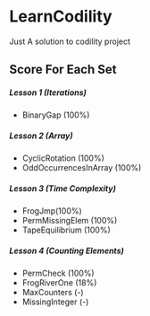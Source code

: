 # LearnCodility
Just A solution to codility project

## Score For Each Set

##### Lesson 1 (Iterations)
- BinaryGap (100%)

##### Lesson 2 (Array)
- CyclicRotation (100%)
- OddOccurrencesInArray (100%)

##### Lesson 3 (Time Complexity)
- FrogJmp(100%)
- PermMissingElem (100%)
- TapeEquilibrium (100%)

##### Lesson 4 (Counting Elements)
- PermCheck (100%)
- FrogRiverOne (18%)
- MaxCounters (-)
- MissingInteger (-)
